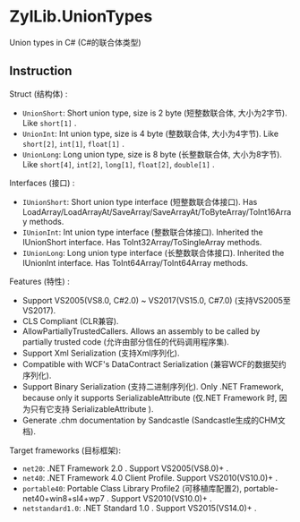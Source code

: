 # ZylLib.UnionTypes
Union types in C# (C#的联合体类型)

## Instruction

Struct (结构体) :

* `UnionShort`: Short union type, size is 2 byte (短整数联合体, 大小为2字节). Like `short[1]` .
* `UnionInt`: Int union type, size is 4 byte (整数联合体, 大小为4字节). Like `short[2]`, `int[1]`, `float[1]` .
* `UnionLong`: Long union type, size is 8 byte (长整数联合体, 大小为8字节). Like `short[4]`, `int[2]`, `long[1]`, `float[2]`, `double[1]` .

Interfaces (接口) :

* `IUnionShort`: Short union type interface (短整数联合体接口). Has LoadArray/LoadArrayAt/SaveArray/SaveArrayAt/ToByteArray/ToInt16Array methods.
* `IUnionInt`: Int union type interface (整数联合体接口). Inherited the IUnionShort interface. Has ToInt32Array/ToSingleArray methods.
* `IUnionLong`: Long union type interface (长整数联合体接口). Inherited the IUnionInt interface. Has ToInt64Array/ToInt64Array methods.

Features (特性) :

* Support VS2005(VS8.0, C#2.0) ~ VS2017(VS15.0, C#7.0) (支持VS2005至VS2017).
* CLS Compliant (CLR兼容).
* AllowPartiallyTrustedCallers. Allows an assembly to be called by partially trusted code (允许由部分信任的代码调用程序集).
* Support Xml Serialization (支持Xml序列化).
* Compatible with WCF's DataContract Serialization (兼容WCF的数据契约序列化).
* Support Binary Serialization (支持二进制序列化). Only .NET Framework, because only it supports SerializableAttribute (仅.NET Framework 时, 因为只有它支持 SerializableAttribute ).
* Generate .chm documentation by Sandcastle (Sandcastle生成的CHM文档).

Target frameworks (目标框架):

* `net20`: .NET Framework 2.0 . Support VS2005(VS8.0)+ .
* `net40`: .NET Framework 4.0 Client Profile. Support VS2010(VS10.0)+ .
* `portable40`: Portable Class Library Profile2 (可移植库配置2), portable-net40+win8+sl4+wp7 . Support VS2010(VS10.0)+ .
* `netstandard1.0`: .NET Standard 1.0 . Support VS2015(VS14.0)+ .
